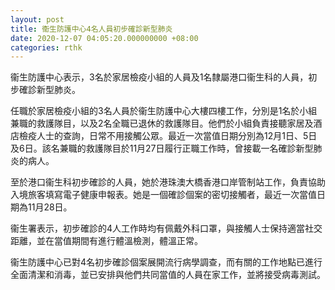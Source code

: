 ```yaml
---
layout: post
title: 衞生防護中心4名人員初步確診新型肺炎
date: 2020-12-07 04:05:20.000000000 +08:00
categories: rthk
---
```


衞生防護中心表示，3名於家居檢疫小組的人員及1名隸屬港口衞生科的人員，初步確診新型肺炎。
 
任職於家居檢疫小組的3名人員於衞生防護中心大樓四樓工作，分別是1名於小組兼職的救護隊目，以及2名全職已退休的救護隊目。他們於小組負責接聽家居及酒店檢疫人士的查詢，日常不用接觸公眾。最近一次當值日期分別為12月1日、5日及6日。該名兼職的救護隊目於11月27日履行正職工作時，曾接載一名確診新型肺炎的病人。
 
至於港口衞生科初步確診的人員，她於港珠澳大橋香港口岸管制站工作，負責協助入境旅客填寫電子健康申報表。她是一個確診個案的密切接觸者，最近一次當值日期為11月28日。

衞生署表示，初步確診的4人工作時均有佩戴外科口罩，與接觸人士保持適當社交距離，並在當值期間有進行體溫檢測，體溫正常。
 
衞生防護中心已對4名初步確診個案展開流行病學調查，而有關的工作地點已進行全面清潔和消毒，並已安排與他們共同當值的人員在家工作，並將接受病毒測試。
